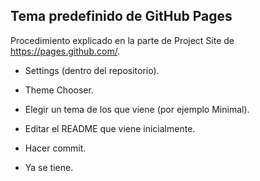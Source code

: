 ## Tema predefinido de GitHub Pages

Procedimiento explicado en la parte de Project Site de https://pages.github.com/.

- Settings (dentro del repositorio).

- Theme Chooser.

- Elegir un tema de los que viene (por ejemplo Minimal).

- Editar el README que viene inicialmente.

- Hacer commit. 

- Ya se tiene.
  

